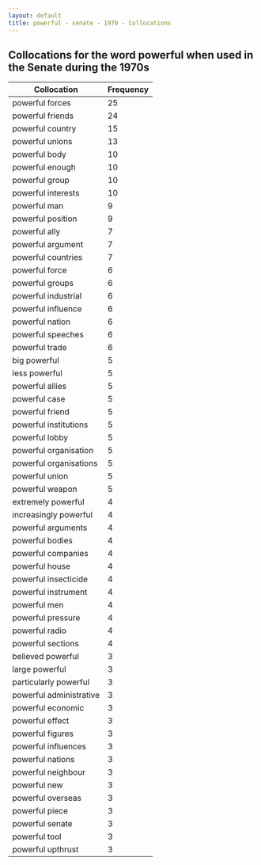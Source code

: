 ```yaml
---
layout: default
title: powerful - senate - 1970 - Collocations
---
```

## Collocations for the word **powerful** when used in the Senate during the 1970s

| Collocation | Frequency |
|--------------|----------------|
|powerful forces|25|
|powerful friends|24|
|powerful country|15|
|powerful unions|13|
|powerful body|10|
|powerful enough|10|
|powerful group|10|
|powerful interests|10|
|powerful man|9|
|powerful position|9|
|powerful ally|7|
|powerful argument|7|
|powerful countries|7|
|powerful force|6|
|powerful groups|6|
|powerful industrial|6|
|powerful influence|6|
|powerful nation|6|
|powerful speeches|6|
|powerful trade|6|
|big powerful|5|
|less powerful|5|
|powerful allies|5|
|powerful case|5|
|powerful friend|5|
|powerful institutions|5|
|powerful lobby|5|
|powerful organisation|5|
|powerful organisations|5|
|powerful union|5|
|powerful weapon|5|
|extremely powerful|4|
|increasingly powerful|4|
|powerful arguments|4|
|powerful bodies|4|
|powerful companies|4|
|powerful house|4|
|powerful insecticide|4|
|powerful instrument|4|
|powerful men|4|
|powerful pressure|4|
|powerful radio|4|
|powerful sections|4|
|believed powerful|3|
|large powerful|3|
|particularly powerful|3|
|powerful administrative|3|
|powerful economic|3|
|powerful effect|3|
|powerful figures|3|
|powerful influences|3|
|powerful nations|3|
|powerful neighbour|3|
|powerful new|3|
|powerful overseas|3|
|powerful piece|3|
|powerful senate|3|
|powerful tool|3|
|powerful upthrust|3|

